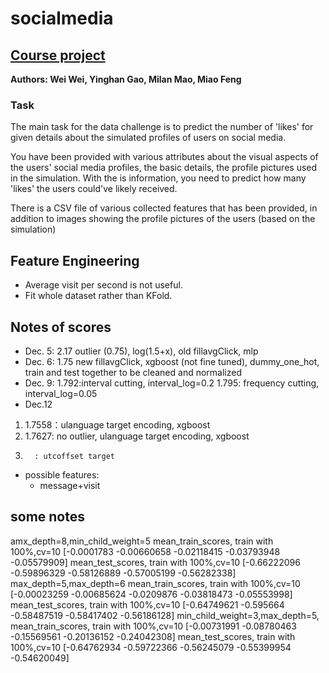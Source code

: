 # socialmedia
## [Course project](https://www.kaggle.com/c/ift6758-a20/overview)
__Authors: Wei Wei, Yinghan Gao, Milan Mao, Miao Feng__

### Task
The main task for the data challenge is to predict the number of 'likes' for given details about the simulated profiles of users on social media.

You have been provided with various attributes about the visual aspects of the users' social media profiles, the basic details, the profile pictures used in the simulation. With the is information, you need to predict how many 'likes' the users could've likely received.

There is a CSV file of various collected features that has been provided, in addition to images showing the profile pictures of the users (based on the simulation)

## Feature Engineering
* Average visit per second is not useful.
* Fit whole dataset rather than KFold.

## Notes of scores
* Dec. 5: 2.17
outlier (0.75), log(1.5+x), old fillavgClick, mlp
* Dec. 6: 1.75
new fillavgClick, xgboost (not fine tuned), dummy_one_hot, train and test together to be cleaned and normalized
* Dec. 9: 
1.792:interval cutting, interval_log=0.2
1.795: frequency cutting, interval_log=0.05
* Dec.12
1. 1.7558：ulanguage target encoding, xgboost
2. 1.7627: no outlier, ulanguage target encoding, xgboost
3.       : utcoffset target


* possible features:
    * message+visit
    
    
## some notes
amx_depth=8,min_child_weight=5
mean_train_scores, train with 100%,cv=10 [-0.0001783  -0.00660658 -0.02118415 -0.03793948 -0.05579909]
mean_test_scores, train with 100%,cv=10 [-0.66222096 -0.59896329 -0.58126889 -0.57005199 -0.56282338]
max_depth=5,max_depth=6
mean_train_scores, train with 100%,cv=10 [-0.00023259 -0.00685624 -0.0209876  -0.03818473 -0.05553998]
mean_test_scores, train with 100%,cv=10 [-0.64749621 -0.595664   -0.58487519 -0.58417402 -0.56186128]
min_child_weight=3,max_depth=5,
mean_train_scores, train with 100%,cv=10 [-0.00731991 -0.08780463 -0.15569561 -0.20136152 -0.24042308]
mean_test_scores, train with 100%,cv=10 [-0.64762934 -0.59722366 -0.56245079 -0.55399954 -0.54620049]
